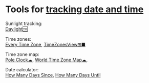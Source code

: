 
# Tools for [tracking date and time](https://notageni.us/time/)

Sunlight tracking:  
[Daylight🆓](https://daylight.today/)

Time zones:  
[Every Time Zone](https://everytimezone.com/),
[TimeZonesView⊞■](https://www.nirsoft.net/utils/time_zones_view.html)

Time zone map:  
[Pole Clock☁](https://poleclock.com/),
[World Time Zone Map☁](https://24timezones.com/timezone-map),

Date calculator:  
[How Many Days Since](https://howmanydayssince.net/),
[How Many Days Until](https://howmanydaysuntil.co/)
